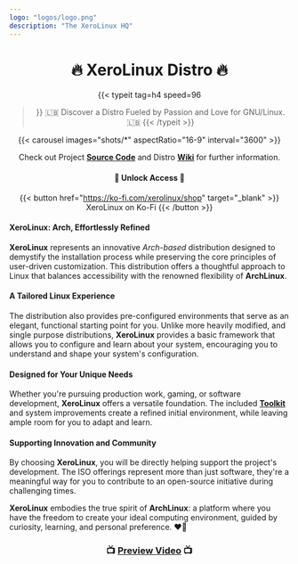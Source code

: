 ```yaml
---
logo: "logos/logo.png"
description: "The XeroLinux HQ"
---
```


<h1 align="center">🔥 XeroLinux Distro 🔥</h1>

<div align="center">

{{< typeit 
  tag=h4
  speed=96
>}}
🇱🇧 Discover a Distro Fueled by Passion and Love for GNU/Linux. 🇱🇧
{{< /typeit >}}

</div>

<div align="center">

{{< carousel images="shots/*" aspectRatio="16-9" interval="3600" >}}

Check out Project <a href="https://github.com/**XeroLinux**Dev/xero-build" target="_blank"><strong>Source Code</strong></a> and Distro <a href="https://wiki.xerolinux.xyz/distro/" target="_blank"><strong>Wiki</strong></a> for further information.</div>

<div align="center">

####  🔻 Unlock Access 🔻 

{{< button href="https://ko-fi.com/xerolinux/shop" target="_blank" >}}
XeroLinux on Ko-Fi
{{< /button >}}

</div>

#### XeroLinux: Arch, Effortlessly Refined

**XeroLinux** represents an innovative *Arch-based* distribution designed to demystify the installation process while preserving the core principles of user-driven customization. This distribution offers a thoughtful approach to Linux that balances accessibility with the renowned flexibility of **ArchLinux**.

#### A Tailored Linux Experience

The distribution also provides pre-configured environments that serve as an elegant, functional starting point for you. Unlike more heavily modified, and single purpose distributions, **XeroLinux** provides a basic framework that allows you to configure and learn about your system, encouraging you to understand and shape your system's configuration.

#### Designed for Your Unique Needs

Whether you're pursuing production work, gaming, or software development, **XeroLinux** offers a versatile foundation. The included [**Toolkit**](https://wiki.xerolinux.xyz/xlapit/) and system improvements create a refined initial environment, while leaving ample room for you to adapt and learn.

#### Supporting Innovation and Community

By choosing **XeroLinux**, you will be directly helping support the project's development. The ISO offerings represent more than just software, they're a meaningful way for you to contribute to an open-source initiative during challenging times.

**XeroLinux** embodies the true spirit of **ArchLinux**: a platform where you have the freedom to create your ideal computing environment, guided by curiosity, learning, and personal preference. ❤️‍🔥

<h3 align="center">📺 <a href="https://www.youtube.com/watch?v=lsYg6-wUWXw" target="_blank"><strong>Preview Video</strong></a> 📺</h3>

<script src='https://storage.ko-fi.com/cdn/scripts/overlay-widget.js'></script>
<script>
  kofiWidgetOverlay.draw('xerolinux', {
    'type': 'floating-chat',
    'floating-chat.position': 'bottom_right',
    'floating-chat.donateButton.text': 'Support me',
    'floating-chat.donateButton.background-color': '#794bc4',
    'floating-chat.donateButton.text-color': '#fff'
  });
</script>



